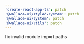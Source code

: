 ```yaml
---
'create-react-app-ts': patch
'@wallace-ui/styled-system': patch
'@wallace-ui/system': patch
'@wallace-ui/utils': patch
---
```


fix invalid module import paths
